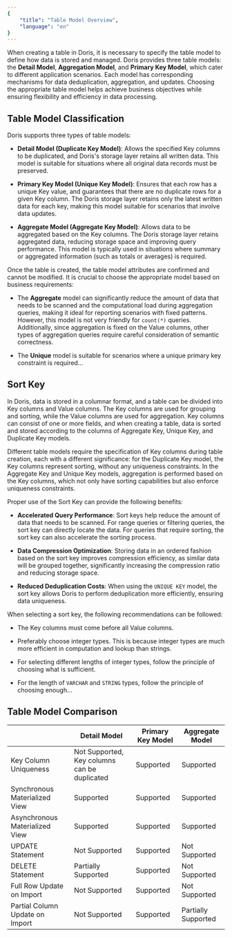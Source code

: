 ```yaml
---
{
    "title": "Table Model Overview",
    "language": "en"
}
---
```


<!--
Licensed to the Apache Software Foundation (ASF) under one
or more contributor license agreements.  See the NOTICE file
distributed with this work for additional information
regarding copyright ownership.  The ASF licenses this file
to you under the Apache License, Version 2.0 (the
"License"); you may not use this file except in compliance
with the License.  You may obtain a copy of the License at

  http://www.apache.org/licenses/LICENSE-2.0

Unless required by applicable law or agreed to in writing,
software distributed under the License is distributed on an
"AS IS" BASIS, WITHOUT WARRANTIES OR CONDITIONS OF ANY
KIND, either express or implied.  See the License for the
specific language governing permissions and limitations
under the License.
-->

When creating a table in Doris, it is necessary to specify the table model to define how data is stored and managed. Doris provides three table models: the **Detail Model**, **Aggregation Model**, and **Primary Key Model**, which cater to different application scenarios. Each model has corresponding mechanisms for data deduplication, aggregation, and updates. Choosing the appropriate table model helps achieve business objectives while ensuring flexibility and efficiency in data processing.

## Table Model Classification

Doris supports three types of table models:

* **Detail Model (Duplicate Key Model)**: Allows the specified Key columns to be duplicated, and Doris's storage layer retains all written data. This model is suitable for situations where all original data records must be preserved.

* **Primary Key Model (Unique Key Model)**: Ensures that each row has a unique Key value, and guarantees that there are no duplicate rows for a given Key column. The Doris storage layer retains only the latest written data for each key, making this model suitable for scenarios that involve data updates.

* **Aggregate Model (Aggregate Key Model)**: Allows data to be aggregated based on the Key columns. The Doris storage layer retains aggregated data, reducing storage space and improving query performance. This model is typically used in situations where summary or aggregated information (such as totals or averages) is required.

Once the table is created, the table model attributes are confirmed and cannot be modified. It is crucial to choose the appropriate model based on business requirements:

* The **Aggregate** model can significantly reduce the amount of data that needs to be scanned and the computational load during aggregation queries, making it ideal for reporting scenarios with fixed patterns. However, this model is not very friendly for `count(*)` queries. Additionally, since aggregation is fixed on the Value columns, other types of aggregation queries require careful consideration of semantic correctness.

* The **Unique** model is suitable for scenarios where a unique primary key constraint is required...



## Sort Key

In Doris, data is stored in a columnar format, and a table can be divided into Key columns and Value columns. The Key columns are used for grouping and sorting, while the Value columns are used for aggregation. Key columns can consist of one or more fields, and when creating a table, data is sorted and stored according to the columns of Aggregate Key, Unique Key, and Duplicate Key models.

Different table models require the specification of Key columns during table creation, each with a different significance: for the Duplicate Key model, the Key columns represent sorting, without any uniqueness constraints. In the Aggregate Key and Unique Key models, aggregation is performed based on the Key columns, which not only have sorting capabilities but also enforce uniqueness constraints.

Proper use of the Sort Key can provide the following benefits:

* **Accelerated Query Performance**: Sort keys help reduce the amount of data that needs to be scanned. For range queries or filtering queries, the sort key can directly locate the data. For queries that require sorting, the sort key can also accelerate the sorting process.

* **Data Compression Optimization**: Storing data in an ordered fashion based on the sort key improves compression efficiency, as similar data will be grouped together, significantly increasing the compression ratio and reducing storage space.

* **Reduced Deduplication Costs**: When using the `UNIQUE KEY` model, the sort key allows Doris to perform deduplication more efficiently, ensuring data uniqueness.

When selecting a sort key, the following recommendations can be followed:

* The Key columns must come before all Value columns.

* Preferably choose integer types. This is because integer types are much more efficient in computation and lookup than strings.

* For selecting different lengths of integer types, follow the principle of choosing what is sufficient.

* For the length of `VARCHAR` and `STRING` types, follow the principle of choosing enough...

## Table Model Comparison

|           | Detail Model       | Primary Key Model | Aggregate Model |
| --------- | ------------------ | ----------------- | --------------- |
| Key Column Uniqueness | Not Supported, Key columns can be duplicated | Supported | Supported |
| Synchronous Materialized View | Supported | Supported | Supported |
| Asynchronous Materialized View | Supported | Supported | Supported |
| UPDATE Statement | Not Supported | Supported | Not Supported |
| DELETE Statement | Partially Supported | Supported | Not Supported |
| Full Row Update on Import | Not Supported | Supported | Not Supported |
| Partial Column Update on Import | Not Supported | Supported | Partially Supported |
